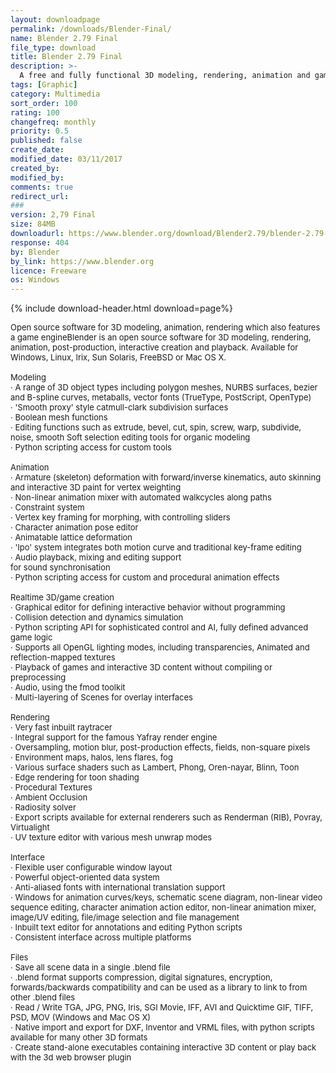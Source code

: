 ```yaml
---
layout: downloadpage
permalink: /downloads/Blender-Final/
name: Blender 2.79 Final
file_type: download
title: Blender 2.79 Final
description: >-
  A free and fully functional 3D modeling, rendering, animation and game creation package for Unix and Windows.
tags: [Graphic]
category: Multimedia
sort_order: 100
rating: 100
changefreq: monthly
priority: 0.5
published: false
create_date:
modified_date: 03/11/2017
created_by:
modified_by:
comments: true
redirect_url:
###
version: 2,79 Final
size: 84MB
downloadurl: https://www.blender.org/download/Blender2.79/blender-2.79-windows64.msi/
response: 404
by: Blender
by_link: https://www.blender.org
licence: Freeware
os: Windows
---
```


{% include download-header.html download=page%}

<p style="fix-download-text !important">
<p><font size="2">Open source software for 3D modeling, animation, rendering which also features a game engineBlender is an open source software for 3D modeling, rendering, animation, post-production, interactive creation and playback. Available for Windows, Linux, Irix, Sun Solaris, FreeBSD or Mac OS X. <br />
<br />
Modeling <br />
· A range of 3D object types including polygon meshes, NURBS surfaces, bezier and B-spline curves, metaballs, vector fonts (TrueType, PostScript, OpenType) <br />
· 'Smooth proxy' style catmull-clark subdivision surfaces <br />
· Boolean mesh functions <br />
· Editing functions such as extrude, bevel, cut, spin, screw, warp, subdivide, noise, smooth Soft selection editing tools for organic modeling <br />
· Python scripting access for custom tools <br />
<br />
Animation <br />
· Armature (skeleton) deformation with forward/inverse kinematics, auto skinning and interactive 3D paint for vertex weighting <br />
· Non-linear animation mixer with automated walkcycles along paths <br />
· Constraint system <br />
· Vertex key framing for morphing, with controlling sliders <br />
· Character animation pose editor <br />
· Animatable lattice deformation <br />
· 'Ipo' system integrates both motion curve and traditional key-frame editing <br />
· Audio playback, mixing and editing support <br />
for sound synchronisation <br />
· Python scripting access for custom and procedural animation effects <br />
<br />
Realtime 3D/game creation <br />
· Graphical editor for defining interactive behavior without programming <br />
· Collision detection and dynamics simulation <br />
· Python scripting API for sophisticated control and AI, fully defined advanced game logic <br />
· Supports all OpenGL lighting modes, including transparencies, Animated and reflection-mapped textures <br />
· Playback of games and interactive 3D content without compiling or preprocessing <br />
· Audio, using the fmod toolkit <br />
· Multi-layering of Scenes for overlay interfaces <br />
<br />
Rendering <br />
· Very fast inbuilt raytracer <br />
· Integral support for the famous Yafray render engine <br />
· Oversampling, motion blur, post-production effects, fields, non-square pixels <br />
· Environment maps, halos, lens flares, fog <br />
· Various surface shaders such as Lambert, Phong, Oren-nayar, Blinn, Toon <br />
· Edge rendering for toon shading <br />
· Procedural Textures <br />
· Ambient Occlusion <br />
· Radiosity solver <br />
· Export scripts available for external renderers such as Renderman (RIB), Povray, Virtualight <br />
· UV texture editor with various mesh unwrap modes <br />
<br />
Interface <br />
· Flexible user configurable window layout <br />
· Powerful object-oriented data system <br />
· Anti-aliased fonts with international translation support <br />
· Windows for animation curves/keys, schematic scene diagram, non-linear video sequence editing, character animation action editor, non-linear animation mixer, image/UV editing, file/image selection and file management <br />
· Inbuilt text editor for annotations and editing Python scripts <br />
· Consistent interface across multiple platforms <br />
<br />
Files <br />
· Save all scene data in a single .blend file <br />
· .blend format supports compression, digital signatures, encryption, forwards/backwards compatibility and can be used as a library to link to from other .blend files <br />
· Read / Write TGA, JPG, PNG, Iris, SGI Movie, IFF, AVI and Quicktime GIF, TIFF, PSD, MOV (Windows and Mac OS X) <br />
· Native import and export for DXF, Inventor and VRML files, with python scripts available for many other 3D formats <br />
· Create stand-alone executables containing interactive 3D content or play back with the 3d web browser plugin <br />
<br />
</font></p></p>
